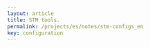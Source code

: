 ```yaml
---
layout: article
title: STM tools. 
permalink: /projects/es/notes/stm-configs_en
key: configuration   
---
```


